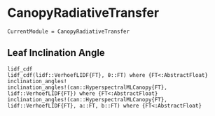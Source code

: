 # CanopyRadiativeTransfer

```@meta
CurrentModule = CanopyRadiativeTransfer
```

## Leaf Inclination Angle
```@docs
lidf_cdf
lidf_cdf(lidf::VerhoefLIDF{FT}, θ::FT) where {FT<:AbstractFloat}
inclination_angles!
inclination_angles!(can::HyperspectralMLCanopy{FT}, lidf::VerhoefLIDF{FT}) where {FT<:AbstractFloat}
inclination_angles!(can::HyperspectralMLCanopy{FT}, lidf::VerhoefLIDF{FT}, a::FT, b::FT) where {FT<:AbstractFloat}
```
